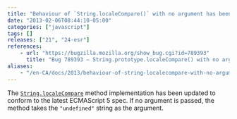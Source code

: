 ```yaml
---
title: "Behaviour of `String.localeCompare()` with no argument has been fixed"
date: "2013-02-06T08:44:10-05:00"
categories: ["javascript"]
tags: []
releases: ["21", "24-esr"]
references:
    - url: "https://bugzilla.mozilla.org/show_bug.cgi?id=789393"
      title: "Bug 789393 – String.prototype.localeCompare() with no argument always returns 0"
aliases:
    - "/en-CA/docs/2013/behaviour-of-string-localecompare-with-no-argument-has-been-fixed/"
---
```

The [`String.localeCompare`](https://developer.mozilla.org/docs/JavaScript/Reference/Global_Objects/String/localeCompare) method implementation has been updated to conform to the latest ECMAScript 5 spec. If no argument is passed, the method takes the `"undefined"` string as the argument.
